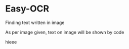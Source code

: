 # Easy-OCR
Finding text written in image

As per image given, text on image will be shown by code

hieee
